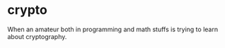 # crypto

When an amateur both in programming and math stuffs is trying to learn about cryptography.
